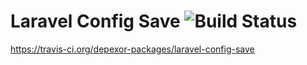 # Laravel Config Save  ![Build Status](https://api.travis-ci.org/depexor-packages/laravel-config-save.svg?branch=master)
https://travis-ci.org/depexor-packages/laravel-config-save